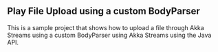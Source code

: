## Play File Upload using a custom BodyParser

This is a sample project that shows how to upload a file through Akka Streams using a custom BodyParser using Akka Streams using the Java API.
